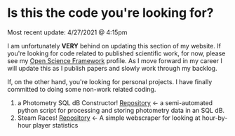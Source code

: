 # Is this the code you're looking for?
Most recent update: 4/27/2021 @ 4:15pm

I am unfortunately **VERY** behind on updating this section of my website. If you're looking for code related to published scientific work, for now, please see my [Open Science Framework](https://osf.io/rvbd6/) profile. As I move forward in my career I will update this as I publish papers and slowly work through my backlog. 

If, on the other hand, you're looking for personal projects. I have finally committed to doing some non-work related coding. 
1. a Photometry SQL dB Constructor! [Repository](https://github.com/drcwadaniels/TDTPhotometrySQLdbBuilder) <- a semi-automated python script for processing and storing photometry data in an SQL dB. 
2. Steam Races! [Repository](https://github.com/drcwadaniels/steamraces) <- A simple webscraper for looking at hour-by-hour player statistics

